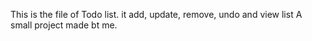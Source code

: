 This is the file of Todo list.
it add, update, remove, undo and view list
A small project made bt me.
